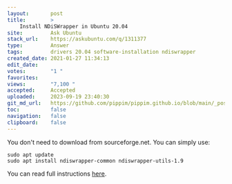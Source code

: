 ```yaml
---
layout:       post
title:        >
    Install NDiSWrapper in Ubuntu 20.04
site:         Ask Ubuntu
stack_url:    https://askubuntu.com/q/1311377
type:         Answer
tags:         drivers 20.04 software-installation ndiswrapper
created_date: 2021-01-27 11:34:13
edit_date:    
votes:        "1 "
favorites:    
views:        "7,100 "
accepted:     Accepted
uploaded:     2023-09-19 23:40:30
git_md_url:   https://github.com/pippim/pippim.github.io/blob/main/_posts/2021/2021-01-27-Install-NDiSWrapper-in-Ubuntu-20.04.md
toc:          false
navigation:   false
clipboard:    false
---
```


You don't need to download from sourceforge.net. You can simply use:

``` 
sudo apt update
sudo apt install ndiswrapper-common ndiswrapper-utils-1.9
```

You can read full instructions [here][1].


  [1]: https://www.cyberciti.biz/faq/linux-ndiswrapper-wpa_supplicant-howto/
